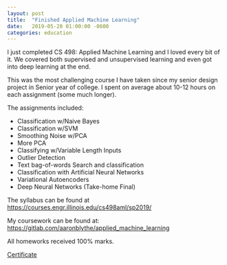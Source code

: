 ```yaml
---
layout: post
title:  "Finished Applied Machine Learning"
date:   2019-05-20 01:00:00 -0600
categories: education
---
```


I just completed CS 498: Applied Machine Learning and I loved every bit of it. We covered both supervised and unsupervised learning and even got into deep learning at the end.

This was the most challenging course I have taken since my senior design project in Senior year of college.  I spent on average about 10-12 hours on each assignment (some much longer).

The assignments included:

* Classification w/Naive Bayes
* Classification w/SVM
* Smoothing Noise w/PCA
* More PCA
* Classifying w/Variable Length Inputs
* Outlier Detection
* Text bag-of-words Search and classification
* Classification with Artificial Neural Networks
* Variational Autoencoders
* Deep Neural Networks (Take-home Final)

The syllabus can be found at https://courses.engr.illinois.edu/cs498aml/sp2019/

My coursework can be found at: https://gitlab.com/aaronblythe/applied_machine_learning

All homeworks received 100% marks.

[Certificate](https://www.coursera.org/account/accomplishments/certificate/3F845GRZJFNP)

